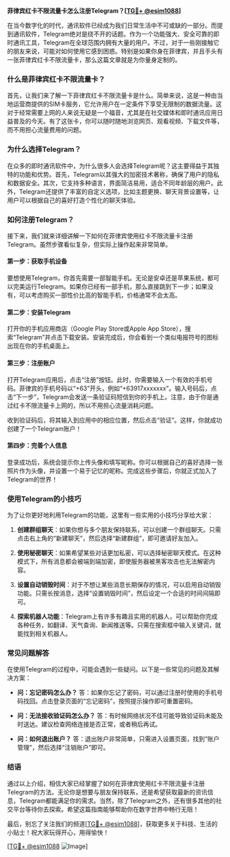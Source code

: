 **菲律宾红卡不限流量卡怎么注册Telegram？[[TG💪+ @esim1088](https://t.me/s/esim1088)]**

在当今数字化的时代，通讯软件已经成为我们日常生活中不可或缺的一部分。而提到通讯软件，Telegram绝对是绕不开的话题。作为一个功能强大、安全可靠的即时通讯工具，Telegram在全球范围内拥有大量的用户。不过，对于一些刚接触它的朋友来说，可能对如何使用它感到困惑。特别是如果你身在菲律宾，并且手头有一张菲律宾红卡不限流量卡，那么这篇文章就是为你量身定制的。

### **什么是菲律宾红卡不限流量卡？**

首先，让我们来了解一下菲律宾红卡不限流量卡是什么。简单来说，这是一种由当地运营商提供的SIM卡服务，它允许用户在一定条件下享受无限制的数据流量。这对于经常需要上网的人来说无疑是一个福音，尤其是在社交媒体和即时通讯应用日益普及的今天。有了这张卡，你可以随时随地浏览网页、观看视频、下载文件等，而不用担心流量费用的问题。

### **为什么选择Telegram？**

在众多的即时通讯软件中，为什么很多人会选择Telegram呢？这主要得益于其独特的功能和优势。首先，Telegram以其强大的加密技术著称，确保了用户的隐私和数据安全。其次，它支持多种语言，界面简洁易用，适合不同年龄层的用户。此外，Telegram还提供了丰富的自定义选项，比如主题更换、聊天背景设置等，让用户可以根据自己的喜好打造个性化的聊天体验。

### **如何注册Telegram？**

接下来，我们就来详细讲解一下如何在菲律宾使用红卡不限流量卡注册Telegram。虽然步骤看似复杂，但实际上操作起来非常简单。

#### **第一步：获取手机设备**
要想使用Telegram，你首先需要一部智能手机。无论是安卓还是苹果系统，都可以完美运行Telegram。如果你已经有一部手机，那么直接跳到下一步；如果没有，可以考虑购买一部性价比高的智能手机，价格通常不会太高。

#### **第二步：安装Telegram**
打开你的手机应用商店（Google Play Store或Apple App Store），搜索“Telegram”并点击下载安装。安装完成后，你会看到一个类似电报符号的图标出现在你的手机桌面上。

#### **第三步：注册账户**
打开Telegram应用后，点击“注册”按钮。此时，你需要输入一个有效的手机号码。菲律宾的手机号码以“+63”开头，例如“+63917xxxxxxx”。输入号码后，点击“下一步”，Telegram会发送一条验证码短信到你的手机上。注意，由于你是通过红卡不限流量卡上网的，所以不用担心流量消耗问题。

收到验证码后，将其输入到应用中的相应位置，然后点击“验证”。这样，你就成功创建了一个Telegram账户！

#### **第四步：完善个人信息**
登录成功后，系统会提示你上传头像和填写昵称。你可以根据自己的喜好选择一张照片作为头像，并设置一个易于记忆的昵称。完成这些步骤后，你就正式加入了Telegram的世界！

### **使用Telegram的小技巧**

为了让你更好地利用Telegram的功能，这里有一些实用的小技巧分享给大家：

1. **创建群组聊天**：如果你想与多个朋友保持联系，可以创建一个群组聊天。只需点击右上角的“新建聊天”，然后选择“新建群组”，即可邀请好友加入。
   
2. **使用秘密聊天**：如果希望某些对话更加私密，可以选择秘密聊天模式。在这种模式下，所有消息都会被端到端加密，即使服务器被黑客攻击也无法解密内容。

3. **设置自动销毁时间**：对于不想让某些消息长期保存的情况，可以启用自动销毁功能。只需长按消息，选择“设置销毁时间”，然后设定一个合适的时间间隔即可。

4. **探索机器人功能**：Telegram上有许多有趣且实用的机器人，可以帮助你完成各种任务，如翻译、天气查询、新闻推送等。只需在搜索框中输入关键词，就能找到相关机器人。

### **常见问题解答**

在使用Telegram的过程中，可能会遇到一些疑问。以下是一些常见的问题及其解决方案：

- **问：忘记密码怎么办？**
  答：如果你忘记了密码，可以通过注册时使用的手机号码找回。点击登录页面的“忘记密码”，按照提示操作即可重置密码。

- **问：无法接收验证码怎么办？**
  答：有时候网络状况不佳可能导致验证码未能及时送达。建议检查网络连接是否正常，或者稍后再试。

- **问：如何退出账户？**
  答：退出账户非常简单，只需进入设置页面，找到“账户管理”，然后选择“注销账户”即可。

### **结语**

通过以上介绍，相信大家已经掌握了如何在菲律宾使用红卡不限流量卡注册Telegram的方法。无论你是想要与朋友保持联系，还是希望获取最新的资讯信息，Telegram都能满足你的需求。当然，除了Telegram之外，还有很多其他的社交平台等待你去探索。希望这篇指南能够帮助你在数字世界中畅行无阻！

最后，别忘了关注我们的频道[[TG💪+ @esim1088](https://t.me/s/esim1088)]，获取更多关于科技、生活的小贴士！祝大家玩得开心，用得愉快！

[[TG💪+ @esim1088](https://t.me/s/esim1088) ![Image](https://i.postimg.cc/4NQfJmqS/Snipaste-2025-05-13-00-14-12.png)]